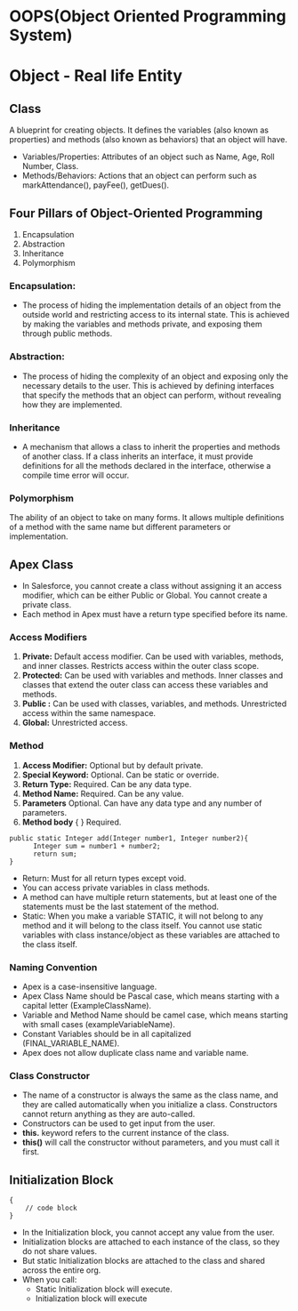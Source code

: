 # OOPS(Object Oriented Programming System)

# Object - Real life Entity
## Class 
A blueprint for creating objects. It defines the variables (also known as properties) and methods (also known as behaviors) that an object will have.
- Variables/Properties: Attributes of an object such as Name, Age, Roll Number, Class.
- Methods/Behaviors: Actions that an object can perform such as markAttendance(), payFee(), getDues().

## Four Pillars of Object-Oriented Programming
1. Encapsulation
2. Abstraction
3. Inheritance
4. Polymorphism

### Encapsulation: 
- The process of hiding the implementation details of an object from the outside world and restricting access to its internal state. This is achieved by making the variables and methods private, and exposing them through public methods.
### Abstraction: 
- The process of hiding the complexity of an object and exposing only the necessary details to the user. This is achieved by defining interfaces that specify the methods that an object can perform, without revealing how they are implemented.
### Inheritance 
- A mechanism that allows a class to inherit the properties and methods of another class. If a class inherits an interface, it must provide definitions for all the methods declared in the interface, otherwise a compile time error will occur.
### Polymorphism 
The ability of an object to take on many forms. It allows multiple definitions of a method with the same name but different parameters or implementation.

## Apex Class 
- In Salesforce, you cannot create a class without assigning it an access modifier, which can be either Public or Global. You cannot create a private class.
- Each method in Apex must have a return type specified before its name.
### Access Modifiers 
1. **Private:** Default access modifier. Can be used with variables, methods, and inner classes. Restricts access within the outer class scope.
2. **Protected:** Can be used with variables and methods. Inner classes and classes that extend the outer class can access these variables and methods.
3. **Public :** Can be used with classes, variables, and methods. Unrestricted access within the same namespace.
4. **Global:** Unrestricted access.

### Method 
1. **Access Modifier:** Optional but by default private.
2. **Special Keyword:** Optional. Can be static or override.
3. **Return Type:** Required. Can be any data type.
4. **Method Name:** Required. Can be any value.
5. **Parameters** Optional. Can have any data type and any number of parameters.
6. **Method body** { } Required.

```apex
public static Integer add(Integer number1, Integer number2){
      Integer sum = number1 + number2;
      return sum;
}
```
- Return: Must for all return types except void.
- You can access private variables in class methods.
- A method can have multiple return statements, but at least one of the statements must be the last statement of the method.
- Static: When you make a variable STATIC, it will not belong to any method and it will belong to the class itself. You cannot use static variables with class instance/object as these variables are attached to the class itself.
  
### Naming Convention
- Apex is a case-insensitive language.
- Apex Class Name should be Pascal case, which means starting with a capital letter (ExampleClassName).
- Variable and Method Name should be camel case, which means starting with small cases (exampleVariableName).
- Constant Variables should be in all capitalized (FINAL_VARIABLE_NAME).
- Apex does not allow duplicate class name and variable name.
### Class Constructor
- The name of a constructor is always the same as the class name, and they are called automatically when you initialize a class. Constructors cannot return anything as they are auto-called.
- Constructors can be used to get input from the user.
- **this.** keyword refers to the current instance of the class.
- **this()** will call the constructor without parameters, and you must call it first.
  
## Initialization Block
```apex
{
    // code block
}
```
- In the Initialization block, you cannot accept any value from the user.
- Initialization blocks are attached to each instance of the class, so they do not share values.
- But static Initialization blocks are attached to the class and shared across the entire org.
- When you call:
    - Static Initialization block will execute.
    - Initialization block will execute